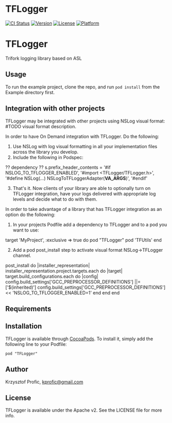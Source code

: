 # TFLogger

[![CI Status](http://img.shields.io/travis/krzysztof/TFLogger.svg?style=flat)](https://travis-ci.org/krzysztof/TFLogger)
[![Version](https://img.shields.io/cocoapods/v/TFLogger.svg?style=flat)](http://cocoadocs.org/docsets/TFLogger)
[![License](https://img.shields.io/cocoapods/l/TFLogger.svg?style=flat)](http://cocoadocs.org/docsets/TFLogger)
[![Platform](https://img.shields.io/cocoapods/p/TFLogger.svg?style=flat)](http://cocoadocs.org/docsets/TFLogger)

TFLogger
========

Trifork logging library based on ASL

## Usage

To run the example project, clone the repo, and run `pod install` from the Example directory first.

## Integration with other projects

TFLogger may be integrated with other projects using NSLog visual format:
#TODO visual format description.

In order to have On Demand integration with TFLogger. Do the following:
1) Use NSLog with log visual formatting in all your implementation files across the library you develop.
2) Include the following in Podspec:

?? dependency ??
s.prefix_header_contents = '#if NSLOG_TO_TFLOGGER_ENABLED', '#import <TFLogger/TFLogger.h>',  '#define NSLog(...) NSLogToTFLoggerAdapter(__VA_ARGS__)', '#endif'

3) That's it. Now clients of your library are able to optionally turn on TFLogger integration, have your logs delivered with appropriate log levels and decide what to do with them.

In order to take advantage of a library that has TFLogger integration as an option do the following:

1) In your projects Podfile add a dependency to TFLogger and to a pod you want to use:

target 'MyProject', :exclusive => true do
pod "TFLogger"
pod 'TFUtils'
end

2) Add a pod post_install step to activate visual format NSLog->TFLogger channel.

post_install do |installer_representation|
    installer_representation.project.targets.each do |target|
        target.build_configurations.each do |config|
            config.build_settings['GCC_PREPROCESSOR_DEFINITIONS'] ||= ['$(inherited)']
            config.build_settings['GCC_PREPROCESSOR_DEFINITIONS'] << 'NSLOG_TO_TFLOGGER_ENABLED=1'
        end
    end
end



## Requirements

## Installation

TFLogger is available through [CocoaPods](http://cocoapods.org). To install
it, simply add the following line to your Podfile:

    pod "TFLogger"

## Author

Krzysztof Profic, kprofic@gmail.com

## License

TFLogger is available under the Apache v2. See the LICENSE file for more info.

